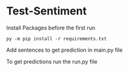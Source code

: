 # Test-Sentiment

Install Packages before the first run
```
py -m pip install -r requirements.txt 
```

Add sentences to get prediction in main.py file

To get predictions run the run.py file
